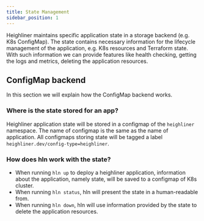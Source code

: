 ```yaml
---
title: State Management
sidebar_position: 1
---
```


Heighliner maintains specific application state in a storage backend (e.g. K8s ConfigMap).
The state contains necessary information for the lifecycle management of the application, e.g. K8s resources and Terraform state.
With such information we can provide features like health checking, getting the logs and metrics, deleting the application resources.

## ConfigMap backend

In this section we will explain how the ConfigMap backend works.

### Where is the state stored for an app?

Heighliner application state will be stored in a configmap of the `heighliner` namespace. 
The name of configmap is the same as the name of application.
All configmaps storing state will be tagged a label `heighliner.dev/config-type=heighliner`.

### How does hln work with the state?

- When running `hln up` to deploy a heighliner application, information about the application, namely state, will be saved to a configmap of K8s cluster.
- When running `hln status`, hln will present the state in a human-readable from.
- When running `hln down`, hln will use information provided by the state to delete the application resources.
